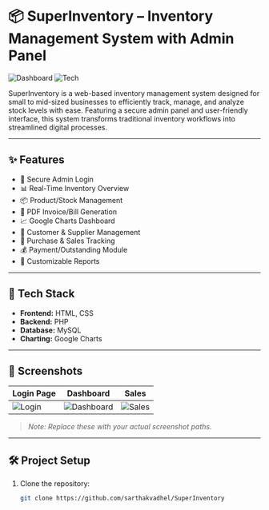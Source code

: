 # 📦 SuperInventory – Inventory Management System with Admin Panel

![Dashboard](https://img.shields.io/badge/Status-Completed-brightgreen) ![Tech](https://img.shields.io/badge/Built%20With-HTML%2C%20CSS%2C%20PHP-blue)

SuperInventory is a web-based inventory management system designed for small to mid-sized businesses to efficiently track, manage, and analyze stock levels with ease. Featuring a secure admin panel and user-friendly interface, this system transforms traditional inventory workflows into streamlined digital processes.

---

## ✨ Features

- 🔐 Secure Admin Login
- 📊 Real-Time Inventory Overview
- 📦 Product/Stock Management
- 📄 PDF Invoice/Bill Generation
- 📈 Google Charts Dashboard
- 👥 Customer & Supplier Management
- 💸 Purchase & Sales Tracking
- 💰 Payment/Outstanding Module
- 📂 Customizable Reports

---

## 🧰 Tech Stack

- **Frontend:** HTML, CSS
- **Backend:** PHP
- **Database:** MySQL
- **Charting:** Google Charts

---

## 📸 Screenshots

| Login Page | Dashboard | Sales |
|------------|-----------|-------|
| ![Login](screenshots/login.png) | ![Dashboard](screenshots/dashboard.png) | ![Sales](screenshots/sales.png) |

> _Note: Replace these with your actual screenshot paths._

---

## 🛠️ Project Setup

1. Clone the repository:
   ```bash
   git clone https://github.com/sarthakvadhel/SuperInventory
